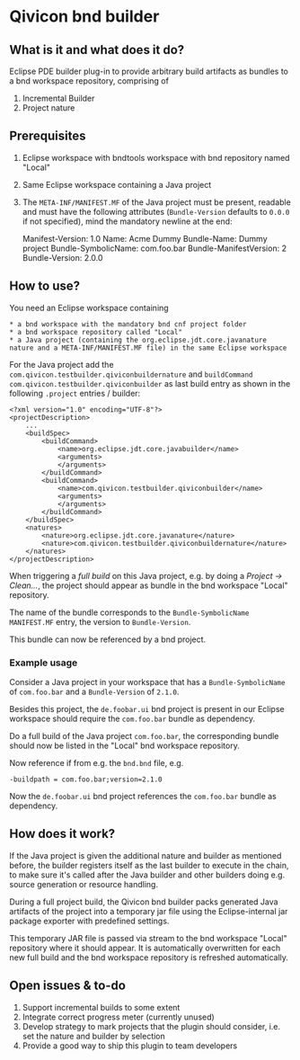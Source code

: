 # Qivicon bnd builder

## What is it and what does it do?
Eclipse PDE builder plug-in to provide arbitrary build artifacts as bundles to a bnd workspace repository, comprising of
1. Incremental Builder
1. Project nature

## Prerequisites
1. Eclipse workspace with bndtools workspace with bnd repository named "Local"
1. Same Eclipse workspace containing a Java project
1. The `META-INF/MANIFEST.MF` of the Java project must be present, readable and must have the following attributes (`Bundle-Version` defaults to `0.0.0` if not specified), mind the mandatory newline at the end:

	Manifest-Version: 1.0
	Name: Acme Dummy
	Bundle-Name: Dummy project
	Bundle-SymbolicName: com.foo.bar
	Bundle-ManifestVersion: 2
	Bundle-Version: 2.0.0
	

## How to use?
You need an Eclipse workspace containing

	* a bnd workspace with the mandatory bnd cnf project folder
	* a bnd workspace repository called "Local"
	* a Java project (containing the org.eclipse.jdt.core.javanature nature and a META-INF/MANIFEST.MF file) in the same Eclipse workspace

For the Java project add the `com.qivicon.testbuilder.qiviconbuildernature` and `buildCommand` `com.qivicon.testbuilder.qiviconbuilder` as last build entry as shown in the following `.project` entries / builder:

	<?xml version="1.0" encoding="UTF-8"?>
	<projectDescription>
		...
		<buildSpec>
			<buildCommand>
				<name>org.eclipse.jdt.core.javabuilder</name>
				<arguments>
				</arguments>
			</buildCommand>
			<buildCommand>
				<name>com.qivicon.testbuilder.qiviconbuilder</name>
				<arguments>
				</arguments>
			</buildCommand>
		</buildSpec>
		<natures>
			<nature>org.eclipse.jdt.core.javanature</nature>
			<nature>com.qivicon.testbuilder.qiviconbuildernature</nature>
		</natures>
	</projectDescription>

When triggering a *full build* on this Java project, e.g. by doing a *Project → Clean…*, the project should appear as bundle in the bnd workspace "Local" repository.

The name of the bundle corresponds to the `Bundle-SymbolicName` `MANIFEST.MF` entry, the version to `Bundle-Version`.

This bundle can now be referenced by a bnd project.

### Example usage
Consider a Java project in your workspace that has a `Bundle-SymbolicName` of `com.foo.bar` and a `Bundle-Version` of `2.1.0`.

Besides this project, the `de.foobar.ui` bnd project is present in our Eclipse workspace should require the `com.foo.bar` bundle as dependency.

Do a full build of the Java project `com.foo.bar`, the corresponding bundle should now be listed in the "Local" bnd workspace repository.

Now reference if from e.g. the `bnd.bnd` file, e.g.

	-buildpath = com.foo.bar;version=2.1.0

Now the `de.foobar.ui` bnd project references the `com.foo.bar` bundle as dependency.

## How does it work?
If the Java project is given the additional nature and builder as mentioned before, the builder registers itself as the last builder to execute in the chain, to make sure it's called after the Java builder and other builders doing e.g. source generation or resource handling.

During a full project build, the Qivicon bnd builder packs generated Java artifacts of the project into a temporary jar file using the Eclipse-internal jar package exporter with predefined settings.

This temporary JAR file is passed via stream to the bnd workspace "Local" repository where it should appear.
It is automatically overwritten for each new full build and the bnd workspace repository is refreshed automatically.

## Open issues & to-do
1. Support incremental builds to some extent
1. Integrate correct progress meter (currently unused)
1. Develop strategy to mark projects that the plugin should consider, i.e. set the nature and builder by selection
1. Provide a good way to ship this plugin to team developers
